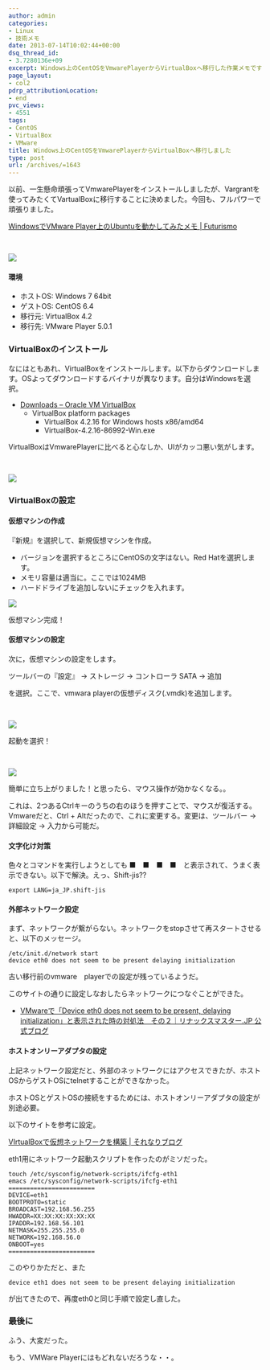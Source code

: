 ```yaml
---
author: admin
categories:
- Linux
- 技術メモ
date: 2013-07-14T10:02:44+00:00
dsq_thread_id:
- 3.7280136e+09
excerpt: Windows上のCentOSをVmwarePlayerからVirtualBoxへ移行した作業メモです
page_layout:
- col2
pdrp_attributionLocation:
- end
pvc_views:
- 4551
tags:
- CentOS
- VirtualBox
- VMware
title: Windows上のCentOSをVmwarePlayerからVirtualBoxへ移行しました
type: post
url: /archives/=1643
---
```


以前、一生懸命頑張ってVmwarePlayerをインストールしましたが、Vargrantを使ってみたくてVartualBoxに移行することに決めました。今回も、フルパワーで頑張りました。

<a href="https://futurismo.biz/archives/777" target="_blank">WindowsでVMware Player上のUbuntuを動かしてみたメモ | Futurismo</a>

</br>

![][1]

#### 環境

  * ホストOS: Windows 7 64bit
  * ゲストOS: CentOS 6.4
  * 移行元: VirtualBox 4.2
  * 移行先: VMware Player 5.0.1

### VirtualBoxのインストール

なにはともあれ、VirtualBoxをインストールします。以下からダウンロードします。OSよってダウンロードするバイナリが異なります。自分はWindowsを選択。

  * <a href="https://www.virtualbox.org/wiki/Downloads" target="_blank">Downloads – Oracle VM VirtualBox</a> 
      * VirtualBox platform packages 
          * VirtualBox 4.2.16 for Windows hosts x86/amd64
          * VirtualBox-4.2.16-86992-Win.exe

VirtualBoxはVmwarePlayerに比べると心なしか、UIがカッコ悪い気がします。

</br>
  
![][2]

### VirtualBoxの設定

#### 仮想マシンの作成

『新規』を選択して、新規仮想マシンを作成。

  * バージョンを選択するところにCentOSの文字はない。Red Hatを選択します。
  * メモリ容量は適当に。ここでは1024MB
  * ハードドライブを追加しないにチェックを入れます。

![][3]

仮想マシン完成！

#### 仮想マシンの設定

次に，仮想マシンの設定をします。

ツールバーの『設定』 -> ストレージ -> コントローラ SATA -> 追加

を選択。ここで、vmwara playerの仮想ディスク(.vmdk)を追加します。

</br>

![][4]

起動を選択！
  
</br>

![][5]

簡単に立ち上がりました！と思ったら、マウス操作が効かなくなる。。

これは、2つあるCtrlキーのうちの右のほうを押すことで、マウスが復活する。Vmwareだと、Ctrl + Altだったので、これに変更する。変更は、ツールバー -> 詳細設定 -> 入力から可能だ。

#### 文字化け対策

色々とコマンドを実行しようとしても ■　■　■　■　と表示されて、うまく表示できない。以下で解決。えっ、Shift-jis??

    export LANG=ja_JP.shift-jis
    

#### 外部ネットワーク設定

まず、ネットワークが繋がらない。ネットワークをstopさせて再スタートさせると、以下のメッセージ。

    /etc/init.d/network start
    device eth0 does not seem to be present delaying initialization
    

古い移行前のvmware　playerでの設定が残っているようだ。

このサイトの通りに設定しなおしたらネットワークにつなぐことができた。

  * <a href="http://www.linuxmaster.jp/linux_blog/2011/09/vmwaredevice-eth0-does-not-seem-to-be-present-delaying-initialization.html" target="_blank">VMwareで「Device eth0 does not seem to be present, delaying initialization」と表示された時の対処法　その２｜リナックスマスター.JP 公式ブログ</a>

#### ホストオンリーアダプタの設定

上記ネットワーク設定だと、外部のネットワークにはアクセスできたが、ホストOSからゲストOSにtelnetすることができなかった。

ホストOSとゲストOSの接続をするためには、ホストオンリーアダプタの設定が別途必要。

以下のサイトを参考に設定。

<a href="http://blog.kjirou.net/p/2171" target="_blank">VIrtualBoxで仮想ネットワークを構築 | それなりブログ</a>

eth1用にネットワーク起動スクリプトを作ったのがミソだった。

    touch /etc/sysconfig/network-scripts/ifcfg-eth1
    emacs /etc/sysconfig/network-scripts/ifcfg-eth1
    ========================
    DEVICE=eth1
    BOOTPROTO=static
    BROADCAST=192.168.56.255
    HWADDR=XX:XX:XX:XX:XX:XX
    IPADDR=192.168.56.101
    NETMASK=255.255.255.0
    NETWORK=192.168.56.0
    ONBOOT=yes
    ========================
    

このやりかただと、また

    device eth1 does not seem to be present delaying initialization
    

が出てきたので、再度eth0と同じ手順で設定し直した。

### 最後に

ふう、大変だった。

もう、VMWare Playerにはもどれないだろうな・・。

 [1]: http://lh3.ggpht.com/-Isx6-_tM43U/UeI4_UfzcbI/AAAAAAAAAng/KbW6VuBk0q0/SnapCrab_NoName_2013-7-14_14-36-53_No-00.jpg
 [2]: http://lh3.ggpht.com/-I-49-KMtBfY/UeI8Q_UxomI/AAAAAAAAAnw/2nDfJ_hKN64/SnapCrab_NoName_2013-7-14_14-50-49_No-00.jpg
 [3]: http://lh4.ggpht.com/-ZCwIJ0JVBzk/UeJAAEdBD_I/AAAAAAAAAoA/nobyrcx7VdA/SnapCrab_NoName_2013-7-14_15-5-36_No-00.jpg
 [4]: http://lh5.ggpht.com/-8WGgVUqbW-g/UeJCaSepdnI/AAAAAAAAAoY/sdRNWxikHC4/vmdk_add.jpg
 [5]: http://lh6.ggpht.com/-tERlmHWy7vY/UeJFpgpdeHI/AAAAAAAAAoo/aVFjPbsqh8k/SnapCrab_Saru%252520%252520-%252520Oracle%252520VM%252520VirtualBox_2013-7-14_15-22-37_No-00.jpg